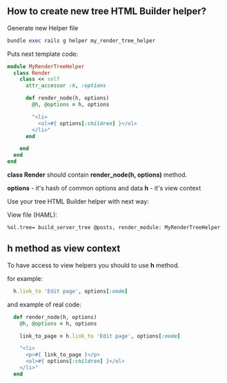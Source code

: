 ## How to create new tree HTML Builder helper?

Generate new Helper file

```ruby
bundle exec rails g helper my_render_tree_helper
```

Puts next template code:

```ruby
module MyRenderTreeHelper
  class Render
    class << self
      attr_accessor :h, :options

      def render_node(h, options)
        @h, @options = h, options

        "<li>
          <ol>#{ options[:children] }</ol>
        </li>"
      end

    end
  end
end
```

**class Render** should contain **render_node(h, options)** method.

**options** - it's hash of common options and data 
**h** - it's view context

Use your tree HTML Builder helper with next way:

View file (HAML):

```haml
%ol.tree= build_server_tree @posts, render_module: MyRenderTreeHelper
```

## h method as view context

To have access to view helpers you should to use **h** method.

for example:

```ruby
  h.link_to 'Edit page', options[:node]
```

and example of real code:

```ruby
  def render_node(h, options)
    @h, @options = h, options

    link_to_page = h.link_to 'Edit page', options[:node]

    "<li>
      <p>#{ link_to_page }</p>
      <ol>#{ options[:children] }</ol>
    </li>"
  end
```